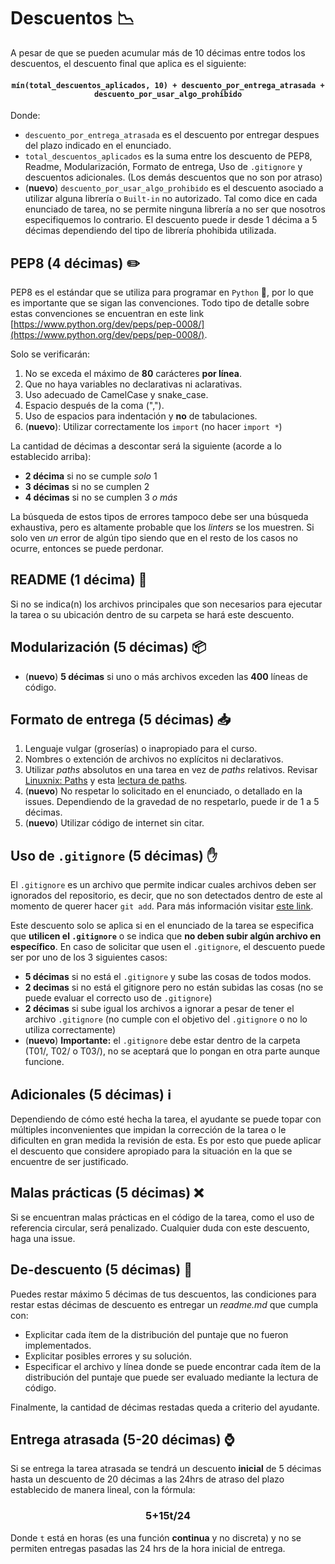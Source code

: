 # Descuentos :chart_with_downwards_trend: 

A pesar de que se pueden acumular más de 10 décimas entre todos los descuentos, el descuento final que aplica es el siguiente:

#### <center>`mín(total_descuentos_aplicados, 10) + descuento_por_entrega_atrasada + descuento_por_usar_algo_prohibido`</center>

Donde:
* `descuento_por_entrega_atrasada` es el descuento  por entregar despues del plazo indicado en el enunciado.
* `total_descuentos_aplicados` es la suma entre los descuento de PEP8, Readme, Modularización, Formato de entrega, Uso de `.gitignore` y descuentos adicionales. (Los demás descuentos que no son por atraso)
* (**nuevo**) `descuento_por_usar_algo_prohibido` es el descuento asociado a utilizar alguna librería o `Built-in` no autorizado. Tal como dice en cada enunciado de tarea, no se permite ninguna librería a no ser que nosotros especifiquemos lo contrario. El descuento puede ir desde 1 décima a 5 décimas dependiendo del tipo de librería phohibida utilizada.

## PEP8 (4 décimas) :pencil2: 
PEP8 es el estándar que se utiliza para programar en `Python` :snake:, por lo que es importante que se sigan las convenciones. Todo tipo de detalle sobre estas convenciones se encuentran en este link [https://www.python.org/dev/peps/pep-0008/](https://www.python.org/dev/peps/pep-0008/).

Solo se verificarán:
1. No se exceda el máximo de **80** carácteres **por línea**.
2. Que no haya variables no declarativas ni aclarativas.
3. Uso adecuado de CamelCase y snake_case.
4. Espacio después de la coma (",").
5. Uso de espacios para indentación y **no** de tabulaciones. 
6. (**nuevo**): Utilizar correctamente los `import` (no hacer `import *`)

La cantidad de décimas a descontar será la siguiente (acorde a lo establecido arriba):
- **2 décima** si no se cumple _solo_ 1
- **3 décimas** si no se cumplen 2
- **4 décimas** si no se cumplen 3 _o más_

La búsqueda de estos tipos de errores tampoco debe ser una búsqueda exhaustiva, pero es altamente probable que los _linters_ se los muestren. Si solo ven _un_ error de algún tipo siendo que en el resto de los casos no ocurre, entonces se puede perdonar.

## README (1 décima) :page_facing_up: 

Si no se indica(n) los archivos principales que son necesarios para ejecutar la tarea o su ubicación dentro de su carpeta se hará este descuento.


## Modularización (5 décimas) :package: 

* (**nuevo**) **5 décimas** si uno o más archivos exceden las **400** líneas de código.


## Formato de entrega (5 décimas) :inbox_tray: 
 1. Lenguaje vulgar (groserías) o inapropiado para el curso.
 2. Nombres o extención de archivos no explícitos ni declarativos.
 3. Utilizar _paths_ absolutos en una tarea en vez de _paths_ relativos. Revisar [Linuxnix: Paths](https://www.linuxnix.com/abslute-path-vs-relative-path-in-linuxunix/) y esta [lectura de paths](https://github.com/IIC2233-2016-1/syllabus/blob/master/Lecturas/Lectura_paths_2016-1.pdf).
 4. (**nuevo**) No respetar lo solicitado en el enunciado, o detallado en la issues. Dependiendo de la gravedad de no respetarlo, puede ir de 1 a 5 décimas.
 5. (**nuevo**) Utilizar código de internet sin citar.


## Uso de `.gitignore` (5 décimas) :hand: 

El `.gitignore` es un archivo que permite indicar cuales archivos deben ser ignorados del repositorio, es decir, que no son detectados dentro de este al momento de querer hacer `git add`. Para más información visitar [este link](olab.research.google.com/drive/1AxyrI_U7gwFiI-x6RKI84Y7xLqNfOws8#scrollTo=uKtZE7BwcBvC).

Este descuento solo se aplica si en el enunciado de la tarea se especifica que **utilicen el `.gitignore`** o se indica que **no deben subir algún archivo en específico**. En caso de solicitar que usen el `.gitignore`, el descuento puede ser por uno de los 3 siguientes casos:
- **5 décimas** si no está el `.gitignore` y sube las cosas de todos modos.
- **2 decimas** si no está el gitignore pero no están subidas las cosas (no se puede evaluar el correcto uso de `.gitignore`)
- **2 décimas** si sube igual los archivos a ignorar a pesar de tener el archivo `.gitignore` (no cumple con el objetivo del `.gitignore` o no lo utiliza correctamente)
- (**nuevo**) **Importante:** el `.gitignore` debe estar dentro de la carpeta (T01/, T02/ o T03/), no se aceptará que lo pongan en otra parte aunque funcione.

## Adicionales (5 décimas) :information_source:
Dependiendo de cómo esté hecha la tarea, el ayudante se puede topar con múltiples inconvenientes que impidan la corrección de la tarea o le dificulten en gran medida la revisión de esta. Es por esto que puede aplicar el descuento que considere apropiado para la situación en la que se encuentre de ser justificado.

## Malas prácticas (5 décimas) :x:
Si se encuentran malas prácticas en el código de la tarea, como el uso de referencia circular, será penalizado. Cualquier duda con este descuento, haga una issue.

## De-descuento (5 décimas) :tada:

Puedes restar máximo 5 décimas de tus descuentos, las condiciones para restar estas décimas de descuento es entregar un _readme.md_ que cumpla con:
* Explicitar cada ítem de la distribución del puntaje que no fueron implementados.
* Explicitar posibles errores y su solución.
* Especificar el archivo y línea donde se puede encontrar cada ítem de la distribución del puntaje que puede ser evaluado mediante la lectura de código.

Finalmente, la cantidad de décimas restadas queda a criterio del ayudante.

## Entrega atrasada (5-20 décimas) :watch: 

Si se entrega la tarea atrasada se tendrá un descuento **inicial** de 5 décimas hasta un descuento de 20 décimas a las 24hrs de atraso del plazo establecido de manera lineal, con la fórmula:

### <center>5+15t/24</center>

Donde `t` está en horas (es una función **continua** y no discreta) y no se permiten entregas pasadas las 24 hrs de la hora inicial de entrega.
